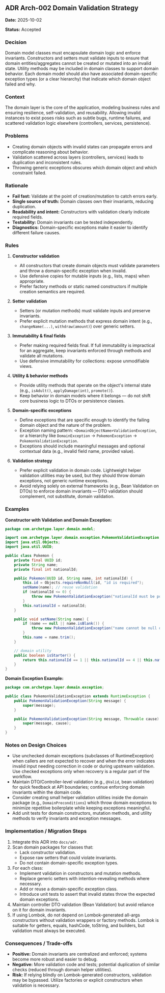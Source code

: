 ## ADR Arch-002 Domain Validation Strategy

**Date:** 2025-10-02

**Status:** Accepted

### Decision
Domain model classes must encapsulate domain logic and enforce invariants. Constructors and setters must validate inputs to ensure that domain entities/aggregates cannot be created or mutated into an invalid state. Utility methods may be included in domain classes to support domain behavior. Each domain model should also have associated domain-specific exception types (or a clear hierarchy) that indicate which domain object failed and why.

### Context
The domain layer is the core of the application, modeling business rules and ensuring resilience, self-validation, and reusability. Allowing invalid instances to exist poses risks such as subtle bugs, runtime failures, and scattered validation logic elsewhere (controllers, services, persistence).

### Problems
- Creating domain objects with invalid states can propagate errors and complicate reasoning about behavior.
- Validation scattered across layers (controllers, services) leads to duplication and inconsistent rules.
- Throwing generic exceptions obscures which domain object and which constraint failed.

### Rationale
- **Fail fast:** Validate at the point of creation/mutation to catch errors early.
- **Single source of truth:** Domain classes own their invariants, reducing duplication.
- **Readability and intent:** Constructors with validation clearly indicate required fields.
- **Testability:** Domain invariants can be tested independently.
- **Diagnostics:** Domain-specific exceptions make it easier to identify different failure causes.

### Rules
1. **Constructor validation**
   - All constructors that create domain objects must validate parameters and throw a domain-specific exception when invalid.
   - Use defensive copies for mutable inputs (e.g., lists, maps) when appropriate.
   - Prefer factory methods or static named constructors if multiple creation semantics are required.

2. **Setter validation**
   - Setters (or mutation methods) must validate inputs and preserve invariants.
   - Prefer explicit mutation methods that express domain intent (e.g., `changeName(...)`, `withdraw(amount)`) over generic setters.

3. **Immutability & final fields**
   - Prefer making required fields final. If full immutability is impractical for an aggregate, keep invariants enforced through methods and validate all mutations.
   - Use defensive immutability for collections: expose unmodifiable views.

4. **Utility & behavior methods**
   - Provide utility methods that operate on the object's internal state (e.g., `isAdult()`, `applyDamage(int)`, `promote()`).
   - Keep behavior in domain models where it belongs — do not shift core business logic to DTOs or persistence classes.

5. **Domain-specific exceptions**
   - Define exceptions that are specific enough to identify the failing domain object and the nature of the problem.
   - Exception naming pattern: `<DomainObjectName>ValidationException`, or a hierarchy like `DomainException` → `PokemonException` → `PokemonValidationException`.
   - Exceptions should include meaningful messages and optional contextual data (e.g., invalid field name, provided value).

6. **Validation strategy**
   - Prefer explicit validation in domain code. Lightweight helper validation utilities may be used, but they should throw domain exceptions, not generic runtime exceptions.
   - Avoid relying solely on external frameworks (e.g., Bean Validation on DTOs) to enforce domain invariants — DTO validation should complement, not substitute, domain validation.

### Examples
**Constructor with Validation and Domain Exception:**
```java
package com.archetype.layer.domain.model;

import com.archetype.layer.domain.exception.PokemonValidationException;
import java.util.Objects;
import java.util.UUID;

public class Pokemon {
    private final UUID id;
    private String name;
    private final int nationalId;

    public Pokemon(UUID id, String name, int nationalId) {
        this.id = Objects.requireNonNull(id, "id is required");
        setName(name); // reuse validation
        if (nationalId <= 0) {
            throw new PokemonValidationException("nationalId must be positive: " + nationalId);
        }
        this.nationalId = nationalId;
    }

    public void setName(String name) {
        if (name == null || name.isBlank()) {
            throw new PokemonValidationException("name cannot be null or blank");
        }
        this.name = name.trim();
    }

    // domain utility
    public boolean isStarter() {
        return this.nationalId == 1 || this.nationalId == 4 || this.nationalId == 7;
    }
}
```

**Domain Exception Example:**
```java
package com.archetype.layer.domain.exception;

public class PokemonValidationException extends RuntimeException {
    public PokemonValidationException(String message) {
        super(message);
    }

    public PokemonValidationException(String message, Throwable cause) {
        super(message, cause);
    }
}
```

### Notes on Design Choices
- Use unchecked domain exceptions (subclasses of RuntimeException) when callers are not expected to recover and when the error indicates invalid input needing correction in code or during upstream validation. Use checked exceptions only when recovery is a regular part of the workflow.
- Maintain DTO/Controller-level validation (e.g., `@Valid`, bean validation) for quick feedback at API boundaries; continue enforcing domain invariants within the domain code.
- Consider creating small helper validation utilities inside the domain package (e.g., `DomainPreconditions`) which throw domain exceptions to minimize repetitive boilerplate while keeping exceptions meaningful.
- Add unit tests for domain constructors, mutation methods, and utility methods to verify invariants and exception messages.

### Implementation / Migration Steps
1. Integrate this ADR into `docs/adr`.
2. Scan domain packages for classes that:
    - Lack constructor validation.
    - Expose raw setters that could violate invariants.
    - Do not contain domain-specific exception types.
3. For each class:
    - Implement validation in constructors and mutation methods.
    - Replace generic setters with intention-revealing methods where necessary.
    - Add or reuse a domain-specific exception class.
    - Introduce unit tests to assert that invalid states throw the expected domain exceptions.
4. Maintain controller DTO validation (Bean Validation) but avoid reliance on it for domain invariants.
5. If using Lombok, do not depend on Lombok-generated all-args constructors without validation wrappers or factory methods. Lombok is suitable for getters, equals, hashCode, toString, and builders, but validation must always be executed.

### Consequences / Trade-offs
- **Positive:** Domain invariants are centralized and enforced; systems become more robust and easier to debug.
- **Negative:** More validation code and tests; potential duplication of similar checks (reduced through domain helper utilities).
- **Risk:** If relying blindly on Lombok-generated constructors, validation may be bypassed. Utilize factories or explicit constructors when validation is necessary.
